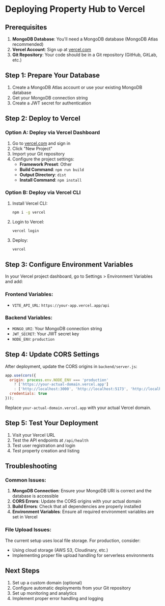 # Deploying Property Hub to Vercel

## Prerequisites

1. **MongoDB Database**: You'll need a MongoDB database (MongoDB Atlas recommended)
2. **Vercel Account**: Sign up at [vercel.com](https://vercel.com)
3. **Git Repository**: Your code should be in a Git repository (GitHub, GitLab, etc.)

## Step 1: Prepare Your Database

1. Create a MongoDB Atlas account or use your existing MongoDB database
2. Get your MongoDB connection string
3. Create a JWT secret for authentication

## Step 2: Deploy to Vercel

### Option A: Deploy via Vercel Dashboard

1. Go to [vercel.com](https://vercel.com) and sign in
2. Click "New Project"
3. Import your Git repository
4. Configure the project settings:
   - **Framework Preset**: Other
   - **Build Command**: `npm run build`
   - **Output Directory**: `dist`
   - **Install Command**: `npm install`

### Option B: Deploy via Vercel CLI

1. Install Vercel CLI:
   ```bash
   npm i -g vercel
   ```

2. Login to Vercel:
   ```bash
   vercel login
   ```

3. Deploy:
   ```bash
   vercel
   ```

## Step 3: Configure Environment Variables

In your Vercel project dashboard, go to Settings > Environment Variables and add:

### Frontend Variables:
- `VITE_API_URL`: `https://your-app.vercel.app/api`

### Backend Variables:
- `MONGO_URI`: Your MongoDB connection string
- `JWT_SECRET`: Your JWT secret key
- `NODE_ENV`: `production`

## Step 4: Update CORS Settings

After deployment, update the CORS origins in `backend/server.js`:

```javascript
app.use(cors({
  origin: process.env.NODE_ENV === 'production' 
    ? ['https://your-actual-domain.vercel.app'] 
    : ['http://localhost:3000', 'http://localhost:5173', 'http://localhost:8080'],
  credentials: true
}));
```

Replace `your-actual-domain.vercel.app` with your actual Vercel domain.

## Step 5: Test Your Deployment

1. Visit your Vercel URL
2. Test the API endpoints at `/api/health`
3. Test user registration and login
4. Test property creation and listing

## Troubleshooting

### Common Issues:

1. **MongoDB Connection**: Ensure your MongoDB URI is correct and the database is accessible
2. **CORS Errors**: Update the CORS origins with your actual domain
3. **Build Errors**: Check that all dependencies are properly installed
4. **Environment Variables**: Ensure all required environment variables are set in Vercel

### File Upload Issues:

The current setup uses local file storage. For production, consider:
- Using cloud storage (AWS S3, Cloudinary, etc.)
- Implementing proper file upload handling for serverless environments

## Next Steps

1. Set up a custom domain (optional)
2. Configure automatic deployments from your Git repository
3. Set up monitoring and analytics
4. Implement proper error handling and logging 